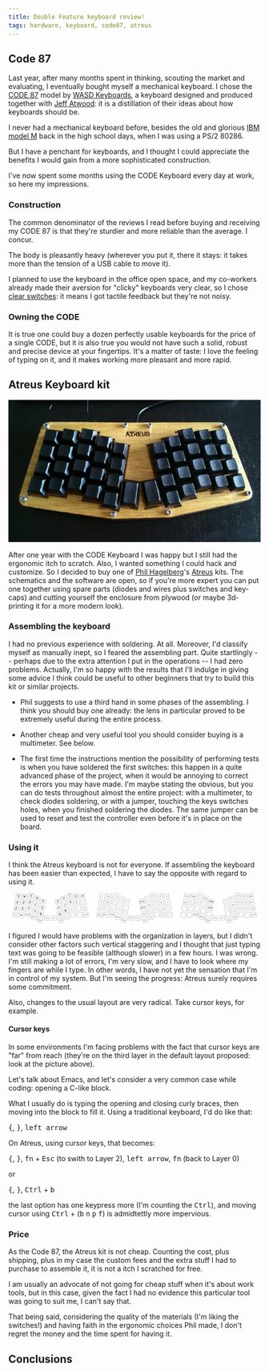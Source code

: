 ```yaml
---
title: Double Feature keyboard review!
tags: hardware, keyboard, code87, atreus
---
```


## Code 87

Last year, after many months spent in thinking, scouting the market
and evaluating, I eventually bought myself a mechanical keyboard. I
chose the
[CODE 87](http://www.wasdkeyboards.com/index.php/code-87-key-mechanical-keyboard.html)
model by [WASD Keyboards](http://www.wasdkeyboards.com/), a keyboard
designed and produced together with
[Jeff Atwood](http://blog.codinghorror.com/the-code-keyboard/): it is
a distillation of their ideas about how keyboards should be.

I never had a mechanical keyboard before, besides the old and glorious
[IBM model M](https://en.wikipedia.org/wiki/Model_M_keyboard) back in
the high school days, when I was using a PS/2 80286.

But I have a penchant for keyboards, and I thought I could appreciate
the benefits I would gain from a more sophisticated construction. 

I've now spent some months using the CODE Keyboard every day at work,
so here my impressions.

### Construction

The common denominator of the reviews I read before buying and
receiving my CODE 87 is that they're sturdier and more reliable than
the average.  I concur.

The body is pleasantly heavy (wherever you put it, there it stays: it
takes more than the tension of a USB cable to move it).

I planned to use the keyboard in the office open space, and my
co-workers already made their aversion for "clicky" keyboards very
clear, so I chose
[clear switches](http://deskthority.net/wiki/Cherry_MX_Clear): it
means I got tactile feedback but they're not noisy.

### Owning the CODE

It is true one could buy a dozen perfectly usable keyboards for the
price of a single CODE, but it is also true you would not have such a
solid, robust and precise device at your fingertips. It's a matter of
taste: I love the feeling of typing on it, and it makes working more
pleasant and more rapid.

## Atreus Keyboard kit

![My Atreus keyboard, assembled](/images/atreus-small.jpg)

After one year with the CODE Keyboard I was happy but I still had the
ergonomic itch to scratch. Also, I wanted something I could hack and
customize. So I decided to buy one of
[Phil Hagelberg](http://technomancy.us/)'s
[Atreus](http://atreus.technomancy.us/) kits. The schematics and the
software are open, so if you're more expert you can put one together
using spare parts (diodes and wires plus switches and key-caps) and
cutting yourself the enclosure from plywood (or maybe 3d-printing it
for a more modern look).

### Assembling the keyboard

I had no previous experience with soldering. At all. Moreover, I'd
classify myself as manually inept, so I feared the assembling
part. Quite startlingly -- perhaps due to the extra attention I put in
the operations -- I had zero problems. Actually, I'm so happy with the
results that I'll indulge in giving some advice I think could be
useful to other beginners that try to build this kit or similar
projects.

* Phil suggests to use a third hand in some phases of the
  assembling. I think you should buy one already: the lens in
  particular proved to be extremely useful during the entire process.

* Another cheap and very useful tool you should consider buying is a
  multimeter. See below.
  
* The first time the instructions mention the possibility of
  performing tests is when you have soldered the first switches: this
  happen in a quite advanced phase of the project, when it would be
  annoying to correct the errors you may have made. I'm maybe stating
  the obvious, but you can do tests throughout almost the entire
  project: with a multimeter, to check diodes soldering, or with a
  jumper, touching the keys switches holes, when you finished
  soldering the diodes. The same jumper can be used to reset and test
  the controller even before it's in place on the board.

### Using it

I think the Atreus keyboard is not for everyone. If assembling the
keyboard has been easier than expected, I have to say the opposite
with regard to using it.

![Atreus QWERTY layers (L0, L1, L2)](/images/atreus-layout-small.png)

I figured I would have problems with the organization in layers, but I
didn't consider other factors such vertical staggering and I thought
that just typing text was going to be feasible (although slower) in a
few hours. I was wrong. I'm still making a lot of errors, I'm very
slow, and I have to look where my fingers are while I type. In other
words, I have not yet the sensation that I'm in control of my
system. But I'm seeing the progress: Atreus surely requires some
commitment.

Also, changes to the usual layout are very radical. Take cursor keys,
for example.

#### Cursor keys

In some environments I'm facing problems with the fact
that cursor keys are "far" from reach (they're on the third layer in
the default layout proposed: look at the picture above).

Let's talk about Emacs, and let's consider a very common case while
coding: opening a C-like block.

What I usually do is typing the opening and closing curly braces, then
moving into the block to fill it. Using a traditional keyboard, I'd do
like that:

<kbd>{</kbd>, <kbd>}</kbd>, <kbd>left arrow</kbd> 

On Atreus, using cursor keys, that becomes:

<kbd>{</kbd>, <kbd>}</kbd>, <kbd>fn</kbd> + <kbd>Esc</kbd> (to swith
to Layer 2), <kbd>left arrow</kbd>, <kbd>fn</kbd> (back to Layer 0)

or

<kbd>{</kbd>, <kbd>}</kbd>, <kbd>Ctrl</kbd> + <kbd>b</kbd>

the last option has one keypress more (I'm counting the
<kbd>Ctrl</kbd>), and moving cursor using <kbd>Ctrl</kbd> +
(<kbd>b</kbd> <kbd>n</kbd> <kbd>p</kbd> <kbd>f</kbd>) is admidtettly
more impervious.

### Price

As the Code 87, the Atreus kit is not cheap. Counting the cost, plus
shipping, plus in my case the custom fees and the extra stuff I had to
purchase to assemble it, it is not a itch I scratched for free.

I am usually an advocate of not going for cheap stuff when it's about
work tools, but in this case, given the fact I had no evidence this
particular tool was going to suit me, I can't say that.

That being said, considering the quality of the materials (I'm liking
the switches!) and having faith in the ergonomic choices Phil made, I
don't regret the money and the time spent for having it.

## Conclusions

